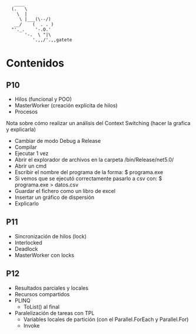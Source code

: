 ```
   ____
  (.   \
    \  |
     \ |___(\--/)
   __/    (  . . )
  "'._.    '-.O.'
       '-.  \ "|\
          '.,,/'.,,gatete
```

# Contenidos

## P10

- Hilos (funcional y POO)
- MasterWorker (creación explícita de hilos)
- Procesos

Nota sobre cómo realizar un análisis del Context Switching (hacer la grafica y explicarla)

- Cambiar de modo Debug a Release
- Compilar
- Ejecutar 1 vez
- Abrir el explorador de archivos en la carpeta /bin/Release/net5.0/
- Abrir un cmd
- Escribir el nombre del programa de la forma: $ programa.exe
- Si vemos que se ejecutó correctamente pasarlo a csv con: $ programa.exe > datos.csv
- Guardar el fichero como un libro de excel
- Insertar un gráfico de dispersión
- Explicarlo

## P11

- Sincronización de hilos (lock)
- Interlocked
- Deadlock
- MasterWorker con locks

## P12

- Resultados parciales y locales
- Recursos compartidos
- PLINQ
  - ToList() al final
- Paralelización de tareas con TPL
  - Variables locales de partición (con el Parallel.ForEach y Parallel.For)
  - Invoke

